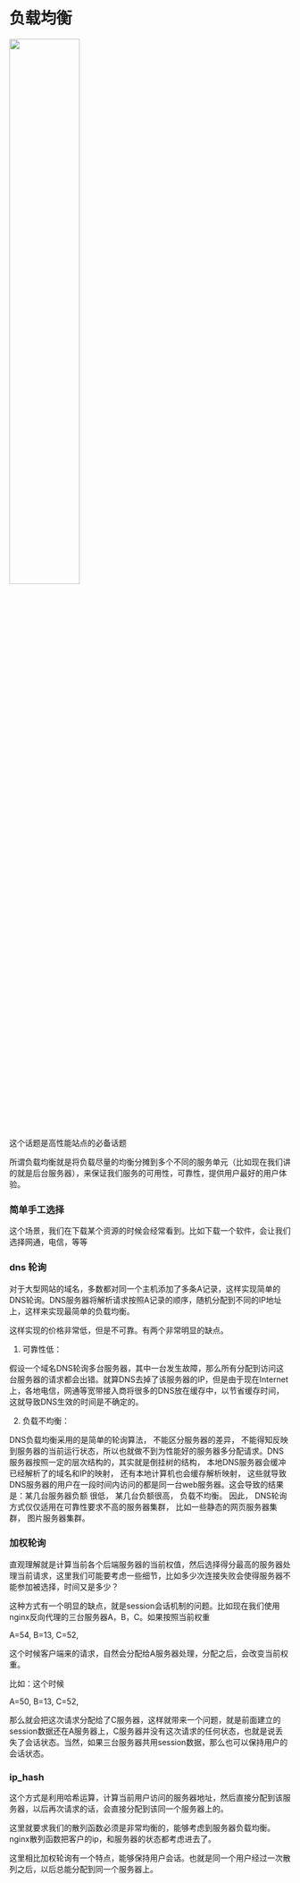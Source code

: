 负载均衡
====================

<img src="http://liqinguestc-media.stor.sinaapp.com/%E8%B4%9F%E5%80%BA%E5%9D%87%E8%A1%A1.png" height=50% width=50% />

这个话题是高性能站点的必备话题

所谓负载均衡就是将负载尽量的均衡分摊到多个不同的服务单元（比如现在我们讲的就是后台服务器），来保证我们服务的可用性，可靠性，提供用户最好的用户体验。

### 简单手工选择

这个场景，我们在下载某个资源的时候会经常看到。比如下载一个软件，会让我们选择网通，电信，等等

### dns 轮询

对于大型网站的域名，多数都对同一个主机添加了多条A记录，这样实现简单的DNS轮询。DNS服务器将解析请求按照A记录的顺序，随机分配到不同的IP地址上，这样来实现最简单的负载均衡。

这样实现的价格非常低，但是不可靠。有两个非常明显的缺点。

1. 可靠性低：

假设一个域名DNS轮询多台服务器，其中一台发生故障，那么所有分配到访问这台服务器的请求都会出错。就算DNS去掉了该服务器的IP，但是由于现在Internet上，各地电信，网通等宽带接入商将很多的DNS放在缓存中，以节省缓存时间，这就导致DNS生效的时间是不确定的。

2. 负载不均衡：

DNS负载均衡采用的是简单的轮询算法， 不能区分服务器的差异， 不能得知反映到服务器的当前运行状态，所以也就做不到为性能好的服务器多分配请求。DNS服务器按照一定的层次结构的，其实就是倒挂树的结构， 本地DNS服务器会缓冲已经解析了的域名和IP的映射， 还有本地计算机也会缓存解析映射， 这些就导致DNS服务器的用户在一段时间内访问的都是同一台web服务器。这会导致的结果是：某几台服务器负额 很低， 某几台负额很高， 负载不均衡。 因此， DNS轮询方式仅仅适用在可靠性要求不高的服务器集群， 比如一些静态的网页服务器集群， 图片服务器集群。

### 加权轮询

直观理解就是计算当前各个后端服务器的当前权值，然后选择得分最高的服务器处理当前请求，这里我们可能要考虑一些细节，比如多少次连接失败会使得服务器不能参加被选择，时间又是多少？

这种方式有一个明显的缺点，就是session会话机制的问题。比如现在我们使用nginx反向代理的三台服务器A，B，C。如果按照当前权重

A=54, B=13, C=52, 

这个时候客户端来的请求，自然会分配给A服务器处理，分配之后，会改变当前权重。

比如：这个时候

A=50, B=13, C=52, 

那么就会把这次请求分配给了C服务器，这样就带来一个问题，就是前面建立的session数据还在A服务器上，C服务器并没有这次请求的任何状态，也就是说丢失了会话状态。当然，如果三台服务器共用session数据，那么也可以保持用户的会话状态。

### ip_hash

这个方式是利用哈希运算，计算当前用户访问的服务器地址，然后直接分配到该服务器，以后再次请求的话，会直接分配到该同一个服务器上的。

这里就要求我们的散列函数必须是非常均衡的，能够考虑到服务器负载均衡。nginx散列函数把客户的ip，和服务器的状态都考虑进去了。

这里相比加权轮询有一个特点，能够保持用户会话。也就是同一个用户经过一次散列之后，以后总能分配到同一个服务器上。
